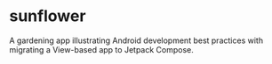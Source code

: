 # sunflower
A gardening app illustrating Android development best practices with migrating a View-based app to Jetpack Compose.
